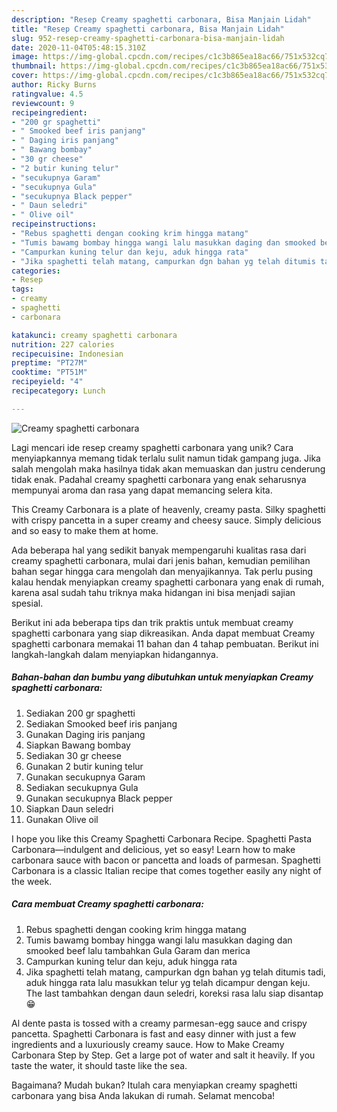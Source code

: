 ```yaml
---
description: "Resep Creamy spaghetti carbonara, Bisa Manjain Lidah"
title: "Resep Creamy spaghetti carbonara, Bisa Manjain Lidah"
slug: 952-resep-creamy-spaghetti-carbonara-bisa-manjain-lidah
date: 2020-11-04T05:48:15.310Z
image: https://img-global.cpcdn.com/recipes/c1c3b865ea18ac66/751x532cq70/creamy-spaghetti-carbonara-foto-resep-utama.jpg
thumbnail: https://img-global.cpcdn.com/recipes/c1c3b865ea18ac66/751x532cq70/creamy-spaghetti-carbonara-foto-resep-utama.jpg
cover: https://img-global.cpcdn.com/recipes/c1c3b865ea18ac66/751x532cq70/creamy-spaghetti-carbonara-foto-resep-utama.jpg
author: Ricky Burns
ratingvalue: 4.5
reviewcount: 9
recipeingredient:
- "200 gr spaghetti"
- " Smooked beef iris panjang"
- " Daging iris panjang"
- " Bawang bombay"
- "30 gr cheese"
- "2 butir kuning telur"
- "secukupnya Garam"
- "secukupnya Gula"
- "secukupnya Black pepper"
- " Daun seledri"
- " Olive oil"
recipeinstructions:
- "Rebus spaghetti dengan cooking krim hingga matang"
- "Tumis bawamg bombay hingga wangi lalu masukkan daging dan smooked beef lalu tambahkan Gula Garam dan merica"
- "Campurkan kuning telur dan keju, aduk hingga rata"
- "Jika spaghetti telah matang, campurkan dgn bahan yg telah ditumis tadi, aduk hingga rata lalu masukkan telur yg telah dicampur dengan keju. The last tambahkan dengan daun seledri, koreksi rasa lalu siap disantap 😁"
categories:
- Resep
tags:
- creamy
- spaghetti
- carbonara

katakunci: creamy spaghetti carbonara 
nutrition: 227 calories
recipecuisine: Indonesian
preptime: "PT27M"
cooktime: "PT51M"
recipeyield: "4"
recipecategory: Lunch

---
```



![Creamy spaghetti carbonara](https://img-global.cpcdn.com/recipes/c1c3b865ea18ac66/751x532cq70/creamy-spaghetti-carbonara-foto-resep-utama.jpg)

Lagi mencari ide resep creamy spaghetti carbonara yang unik? Cara menyiapkannya memang tidak terlalu sulit namun tidak gampang juga. Jika salah mengolah maka hasilnya tidak akan memuaskan dan justru cenderung tidak enak. Padahal creamy spaghetti carbonara yang enak seharusnya mempunyai aroma dan rasa yang dapat memancing selera kita.

This Creamy Carbonara is a plate of heavenly, creamy pasta. Silky spaghetti with crispy pancetta in a super creamy and cheesy sauce. Simply delicious and so easy to make them at home.

Ada beberapa hal yang sedikit banyak mempengaruhi kualitas rasa dari creamy spaghetti carbonara, mulai dari jenis bahan, kemudian pemilihan bahan segar hingga cara mengolah dan menyajikannya. Tak perlu pusing kalau hendak menyiapkan creamy spaghetti carbonara yang enak di rumah, karena asal sudah tahu triknya maka hidangan ini bisa menjadi sajian spesial.


Berikut ini ada beberapa tips dan trik praktis untuk membuat creamy spaghetti carbonara yang siap dikreasikan. Anda dapat membuat Creamy spaghetti carbonara memakai 11 bahan dan 4 tahap pembuatan. Berikut ini langkah-langkah dalam menyiapkan hidangannya.

<!--inarticleads1-->

##### Bahan-bahan dan bumbu yang dibutuhkan untuk menyiapkan Creamy spaghetti carbonara:

1. Sediakan 200 gr spaghetti
1. Sediakan  Smooked beef iris panjang
1. Gunakan  Daging iris panjang
1. Siapkan  Bawang bombay
1. Sediakan 30 gr cheese
1. Gunakan 2 butir kuning telur
1. Gunakan secukupnya Garam
1. Sediakan secukupnya Gula
1. Gunakan secukupnya Black pepper
1. Siapkan  Daun seledri
1. Gunakan  Olive oil


I hope you like this Creamy Spaghetti Carbonara Recipe. Spaghetti Pasta Carbonara—indulgent and delicious, yet so easy! Learn how to make carbonara sauce with bacon or pancetta and loads of parmesan. Spaghetti Carbonara is a classic Italian recipe that comes together easily any night of the week. 

<!--inarticleads2-->

##### Cara membuat Creamy spaghetti carbonara:

1. Rebus spaghetti dengan cooking krim hingga matang
1. Tumis bawamg bombay hingga wangi lalu masukkan daging dan smooked beef lalu tambahkan Gula Garam dan merica
1. Campurkan kuning telur dan keju, aduk hingga rata
1. Jika spaghetti telah matang, campurkan dgn bahan yg telah ditumis tadi, aduk hingga rata lalu masukkan telur yg telah dicampur dengan keju. The last tambahkan dengan daun seledri, koreksi rasa lalu siap disantap 😁


Al dente pasta is tossed with a creamy parmesan-egg sauce and crispy pancetta. Spaghetti Carbonara is fast and easy dinner with just a few ingredients and a luxuriously creamy sauce. How to Make Creamy Carbonara Step by Step. Get a large pot of water and salt it heavily. If you taste the water, it should taste like the sea. 

Bagaimana? Mudah bukan? Itulah cara menyiapkan creamy spaghetti carbonara yang bisa Anda lakukan di rumah. Selamat mencoba!
